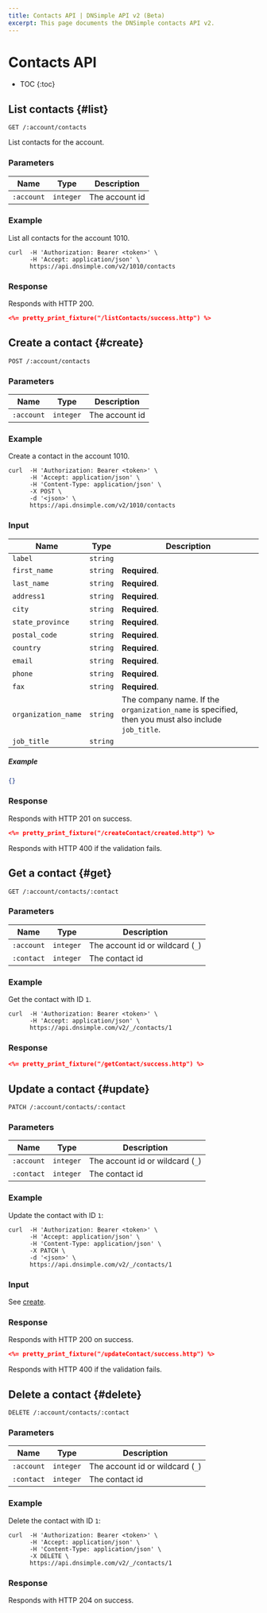 ```yaml
---
title: Contacts API | DNSimple API v2 (Beta)
excerpt: This page documents the DNSimple contacts API v2.
---
```


# Contacts API

* TOC
{:toc}


## List contacts {#list}

    GET /:account/contacts

List contacts for the account.

### Parameters

Name | Type | Description
-----|------|------------
`:account` | `integer` | The account id

### Example

List all contacts for the account 1010.

    curl  -H 'Authorization: Bearer <token>' \
          -H 'Accept: application/json' \
          https://api.dnsimple.com/v2/1010/contacts

### Response

Responds with HTTP 200.

~~~json
<%= pretty_print_fixture("/listContacts/success.http") %>
~~~


## Create a contact {#create}

    POST /:account/contacts

### Parameters

Name | Type | Description
-----|------|------------
`:account` | `integer` | The account id

### Example

Create a contact in the account 1010.

    curl  -H 'Authorization: Bearer <token>' \
          -H 'Accept: application/json' \
          -H 'Content-Type: application/json' \
          -X POST \
          -d '<json>' \
          https://api.dnsimple.com/v2/1010/contacts

### Input

Name | Type | Description
-----|------|------------
`label`             | `string` |
`first_name`        | `string` | **Required**.
`last_name`         | `string` | **Required**.
`address1`          | `string` | **Required**.
`city`              | `string` | **Required**.
`state_province`    | `string` | **Required**.
`postal_code`       | `string` | **Required**.
`country`           | `string` | **Required**.
`email`             | `string` | **Required**.
`phone`             | `string` | **Required**.
`fax`               | `string` | **Required**.
`organization_name` | `string` | The company name. If the `organization_name` is specified, then you must also include `job_title`.
`job_title`         | `string` |

##### Example

~~~json
{}
~~~

### Response

Responds with HTTP 201 on success.

~~~json
<%= pretty_print_fixture("/createContact/created.http") %>
~~~

Responds with HTTP 400 if the validation fails.


## Get a contact {#get}

    GET /:account/contacts/:contact

### Parameters

Name | Type | Description
-----|------|------------
`:account` | `integer` | The account id or wildcard (`_`)
`:contact` | `integer` | The contact id

### Example

Get the contact with ID `1`.

    curl  -H 'Authorization: Bearer <token>' \
          -H 'Accept: application/json' \
          https://api.dnsimple.com/v2/_/contacts/1

### Response

~~~json
<%= pretty_print_fixture("/getContact/success.http") %>
~~~


## Update a contact {#update}

    PATCH /:account/contacts/:contact

### Parameters

Name | Type | Description
-----|------|------------
`:account` | `integer` | The account id or wildcard (`_`)
`:contact` | `integer` | The contact id

### Example

Update the contact with ID `1`:

    curl  -H 'Authorization: Bearer <token>' \
          -H 'Accept: application/json' \
          -H 'Content-Type: application/json' \
          -X PATCH \
          -d '<json>' \
          https://api.dnsimple.com/v2/_/contacts/1

### Input

See [create](#create).

### Response

Responds with HTTP 200 on success.

~~~json
<%= pretty_print_fixture("/updateContact/success.http") %>
~~~

Responds with HTTP 400 if the validation fails.


## Delete a contact {#delete}

    DELETE /:account/contacts/:contact

### Parameters

Name | Type | Description
-----|------|------------
`:account` | `integer` | The account id or wildcard (`_`)
`:contact` | `integer` | The contact id

### Example

Delete the contact with ID `1`:

    curl  -H 'Authorization: Bearer <token>' \
          -H 'Accept: application/json' \
          -H 'Content-Type: application/json' \
          -X DELETE \
          https://api.dnsimple.com/v2/_/contacts/1

### Response

Responds with HTTP 204 on success.
